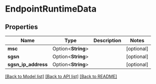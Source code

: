 # EndpointRuntimeData

## Properties

Name | Type | Description | Notes
------------ | ------------- | ------------- | -------------
**msc** | Option<**String**> |  | [optional]
**sgsn** | Option<**String**> |  | [optional]
**sgsn_ip_address** | Option<**String**> |  | [optional]

[[Back to Model list]](../README.md#documentation-for-models) [[Back to API list]](../README.md#documentation-for-api-endpoints) [[Back to README]](../README.md)


